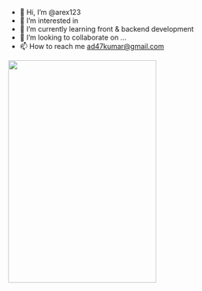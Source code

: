 - 👋 Hi, I’m @arex123
- 👀 I’m interested in 
- 🌱 I’m currently learning front & backend development
- 💞️ I’m looking to collaborate on ...
- 📫 How to reach me ad47kumar@gmail.com

<img src="https://user-images.githubusercontent.com/65856669/128559959-59443738-e069-49fc-8679-a342d6bf9a8e.gif" width="300" height="450"/>
